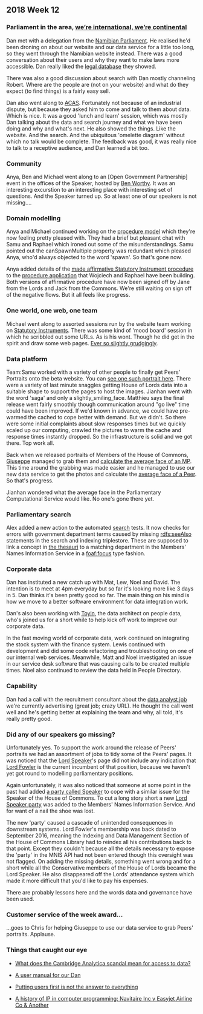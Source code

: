 ## 2018 Week 12

### Parliament in the area, [we’re international, we’re continental](https://www.youtube.com/watch?v=pNfHoPIxhXM&t=1m9s)

Dan met with a delegation from the [Namibian Parliament](http://www.parliament.na/index.php?option=com_content&view=featured&Itemid=435). He realised he'd been droning on about our website and our data service for a little too long, so they went through the Namibian website instead. There was a good conversation about their users and why they want to make laws more accessible. Dan really liked the [legal database](https://laws.parliament.na/about-us/) they showed.

There was also a good discussion about search with Dan mostly channeling Robert. Where are the people are (not on your website) and what do they expect (to find things) is a fairly easy sell.

Dan also went along to [ACAS](http://www.acas.org.uk/index.aspx?articleid=1461). Fortunately not because of an industrial dispute, but because they asked him to come and talk to them about data. Which is nice. It was a good 'lunch and learn' session, which was mostly Dan talking about the data and search journey and what we have been doing and why and what's next. He also showed the things. Like the website. And the search. And the ubiquitous 'omelette diagram' without which no talk would be complete. The feedback was good, it was really nice to talk to a receptive audience, and Dan learned a bit too.

### Community

Anya, Ben and Michael went along to an [Open Government Partnership] event in the offices of the Speaker, hosted by [Ben Worthy](https://twitter.com/benworthy). It was an interesting excurstion to an interesting place with interesting set of questions. And the Speaker turned up. So at least one of our speakers is not missing....

### Domain modelling

Anya and Michael continued working on the [procedure model](https://ukparliament.github.io/ontologies/procedure/procedure-ontology.html) which they're now feeling pretty pleased with. They had a brief but pleasant chat with Samu and Raphael which ironed out some of the misunderstandings. Samu pointed out the canSpawnMultiple property was redundant which pleased Anya, who'd always objected to the word 'spawn'. So that's gone now.

Anya added details of the [made affirmative Statutory Instrument procedure](https://github.com/ukparliament/ontologies/blob/master/procedure/sis/affirmative-made.pdf) to the [procedure application](https://procedures.azurewebsites.net/Procedures/3) that Wojciech and Raphael have been building. Both versions of affirmative procedure have now been signed off by Jane from the Lords and Jack from the Commons. We're still waiting on sign off of the negative flows. But it all feels like progress.

### One world, one web, one team

Michael went along to assorted sessions run by the website team working on [Statutory Instruments](https://en.wikipedia.org/wiki/Statutory_instrument_(UK)). There was some kind of 'mood board' session in which he scribbled out some URLs. As is his wont. Though he did get in the spirit and draw some web pages. [Ever so slightly grudgingly](http://smethur.st/posts/176135864).

### Data platform

Team:Samu worked with a variety of other people to finally get Peers' Portraits onto the beta website. You can [see one such portrait here](https://beta.parliament.uk/people/S70cUJGM). There were a variety of last minute snaggles getting House of Lords data into a suitable shape to support the pages to host the images. Jianhan went with the word 'saga' and only a slightly_smiling_face. Matthieu says the final release went fairly smoothly though communication around "go live" time could have been improved. If we'd known in advance, we could have pre-warmed the cached to cope better with demand. But we didn't. So there were some initial complaints about slow responses times but we quickly scaled up our computing, crawled the pictures to warm the cache and response times instantly dropped. So the infrastructure is solid and we got there. Top work all.

Back when we released portraits of Members of the House of Commons, [Giuseppe](https://twitter.com/puntofisso) managed to grab them and [calculate the average face of an MP](https://medium.com/@puntofisso/i-calculated-the-average-face-of-a-uk-member-of-parliament-and-heres-what-i-found-37f31b72b5d9). This time around the grabbing was made easier and he managed to use our new data service to get the photos and calculate the [average face of a Peer](https://twitter.com/puntofisso/status/976424407043276802). So that's progress.

Jianhan wondered what the average face in the Parliamentary Computational Service would like. No one's gone there yet.

### Parliamentary search

Alex added a new action to the automated [search](http://search-material.parliament.uk/) tests. It now checks for errors with government department terms caused by missing [rdfs:seeAlso](https://www.w3.org/TR/rdf-schema/#ch_seealso) statements in the search and indexing triplestore. These are supposed to link a concept in [the thesauri](http://www.data.parliament.uk/dataset/thesauri) to a matching department in the Members' Names Information Service in a [foaf:focus](http://xmlns.com/foaf/spec/#term_focus) type fashion.

### Corporate data

Dan has instituted a new catch up with Mat, Lew, Noel and David. The intention is to meet at 4pm everyday but so far it's looking more like 3 days in 5. Dan thinks it's been pretty good so far. The main thing on his mind is how we move to a better software environment for data integration work.

Dan's also been working with [Toyin](https://uk.linkedin.com/in/toyinsowunmi), the data architect on people data, who's joined us for a short while to help kick off work to improve our corporate data.

In the fast moving world of corporate data, work continued on integrating the stock system with the finance system. Lewis continued with development and did some code refactoring and troubleshooting on one of our internal web services. Meanwhile, Matt and Noel investigated an issue in our service desk software that was causing calls to be created multiple times. Noel also continued to review the data held in People Directory.

### Capability

Dan had a call with the recruitment consultant about the [data analyst job](https://www.parliament.uk/about/working/jobs/pds-job-homepage/data-analyst/) we're currently advertising (great job; crazy URL). He thought the call went well and he's getting better at explaining the team and why, all told, it's really pretty good.

### Did any of our speakers go missing?

Unfortunately yes. To support the work around the release of Peers' portraits we had an assortment of jobs to tidy some of the Peers' pages. It was noticed that the [Lord Speaker](http://www.parliament.uk/business/lords/lord-speaker/)'s page did not include any indication that [Lord Fowler](https://beta.parliament.uk/people/R3ZEnpii) is the current incumbent of that position, because we haven't yet got round to modelling parliamentary positions.

Again unfortunately, it was also noticed that someone at some point in the past had added [a party called Speaker](https://beta.parliament.uk/parties/LfB2y7qm/members/current) to cope with a similar issue for the Speaker of the House of Commons. To cut a long story short a new [Lord Speaker party](https://beta.parliament.uk/parties/lb1kpPXc/members/current) was added to the Members' Names Information Service. And for want of a nail the shoe was lost.

The new 'party' caused a cascade of unintended consequences in downstream systems. Lord Fowler's membership was back dated to September 2016, meaning the Indexing and Data Management Section of the House of Commons Library had to reindex all his contributions back to that point. Except they couldn't because all the details necessary to expose the 'party' in the MNIS API had not been entered though this oversight was not flagged. On adding the missing details, something went wrong and for a short while all the Conservative members of the House of Lords became the Lord Speaker. He also disappeared off the Lords' attendance system which made it more difficult that you'd like to pay his expenses.

There are probably lessons here and the words data and governance have been used.

### Customer service of the week award...

...goes to Chris for helping Giuseppe to use our data service to grab Peers' portraits. Applause.

### Things that caught our eye

* [What does the Cambridge Analytica scandal mean for access to data?](https://theodi.org/article/what-does-the-cambridge-analytica-scandal-mean-for-access-to-data)

* [A user manual for our Dan](https://medium.com/@dasbarrett/a-user-manual-for-dan-d0a285874f72)

* [Putting users first is not the answer to everything](https://medium.com/doteveryone/putting-users-first-is-not-the-answer-to-everything-dd05b9f11b5?source=linkShare-4cd140afefc2-1521803035)

* [A history of IP in computer programming: Navitaire Inc v Easyjet Airline Co & Another](http://www.5rb.com/case/navitaire-inc-v-easyjet-airline-co-another/)